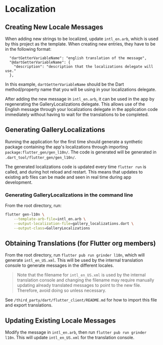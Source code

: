 # Localization

## Creating New Locale Messages

When adding new strings to be localized, update `intl_en.arb`, which
is used by this project as the template. When creating new entries, they
have to be in the following format:

```arb
  "dartGetterVariableName": "english translation of the message",
  "@dartGetterVariableName": {
    "description": "description that the localizations delegate will use."
  },
```

In this example, `dartGetterVariableName` should be the Dart method/property
name that you will be using in your localizations delegate.

After adding the new message in `intl_en.arb`, it can be used in the app by
regenerating the GalleryLocalizations delegate.
This allows use of the English message through your localizations delegate in
the application code immediately without having to wait for the translations
to be completed.

## Generating GalleryLocalizations

Running the application for the first time should generate a synthetic package
containing the app's localizations through importing
`package:flutter_gen/gen_l10n/`. The code is generated will be generated in
`.dart_tool/flutter_gen/gen_l10n/`.

The generated localizations code is updated every time `flutter run`
is called, and during hot reload and restart. This means that updates to
existing arb files can be made and seen in real time during app development.

### Generating GalleryLocalizations in the command line

From the root directory, run:

```bash
flutter gen-l10n \
    --template-arb-file=intl_en.arb \
    --output-localization-file=gallery_localizations.dart \
    --output-class=GalleryLocalizations
```

## Obtaining Translations (for Flutter org members)

From the root directory, run `flutter pub run grinder l10n`, which
will generate `intl_en_US.xml`. This will be used by the internal translation
console to generate messages in the different locales.

> Note that the filename for `intl_en_US.xml` is used by the internal
> translation console and changing the filename may require manually updating
> already translated messages to point to the new file. Therefore, avoid doing so
> unless necessary.

See `/third_party/dart/flutter_client/README.md` for how to import this file and export translations.

## Updating Existing Locale Messages

Modify the message in `intl_en.arb`, then run `flutter pub run grinder l10n`.
This will update `intl_en_US.xml` for the translation console.
